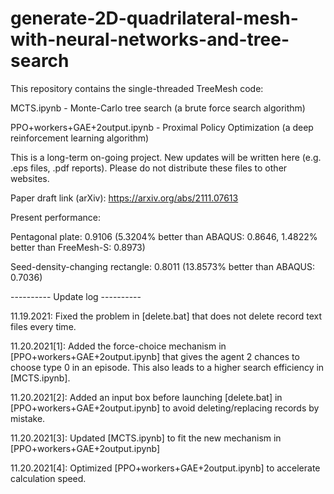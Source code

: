 # generate-2D-quadrilateral-mesh-with-neural-networks-and-tree-search
This repository contains the single-threaded TreeMesh code:

MCTS.ipynb - Monte-Carlo tree search (a brute force search algorithm)

PPO+workers+GAE+2output.ipynb - Proximal Policy Optimization (a deep reinforcement learning algorithm)

This is a long-term on-going project. New updates will be written here (e.g. .eps files, .pdf reports). Please do not distribute these files to other websites.

Paper draft link (arXiv): https://arxiv.org/abs/2111.07613

Present performance:

Pentagonal plate: 0.9106 (5.3204% better than ABAQUS: 0.8646, 1.4822% better than FreeMesh-S: 0.8973)

Seed-density-changing rectangle: 0.8011 (13.8573% better than ABAQUS: 0.7036)

---------- Update log ----------

11.19.2021: Fixed the problem in [delete.bat] that does not delete record text files every time.

11.20.2021[1]: Added the force-choice mechanism in [PPO+workers+GAE+2output.ipynb] that gives the agent 2 chances to choose type 0 in an episode. This also leads to a higher search efficiency in [MCTS.ipynb].

11.20.2021[2]: Added an input box before launching [delete.bat] in [PPO+workers+GAE+2output.ipynb] to avoid deleting/replacing records by mistake.

11.20.2021[3]: Updated [MCTS.ipynb] to fit the new mechanism in [PPO+workers+GAE+2output.ipynb]

11.20.2021[4]: Optimized [PPO+workers+GAE+2output.ipynb] to accelerate calculation speed.
